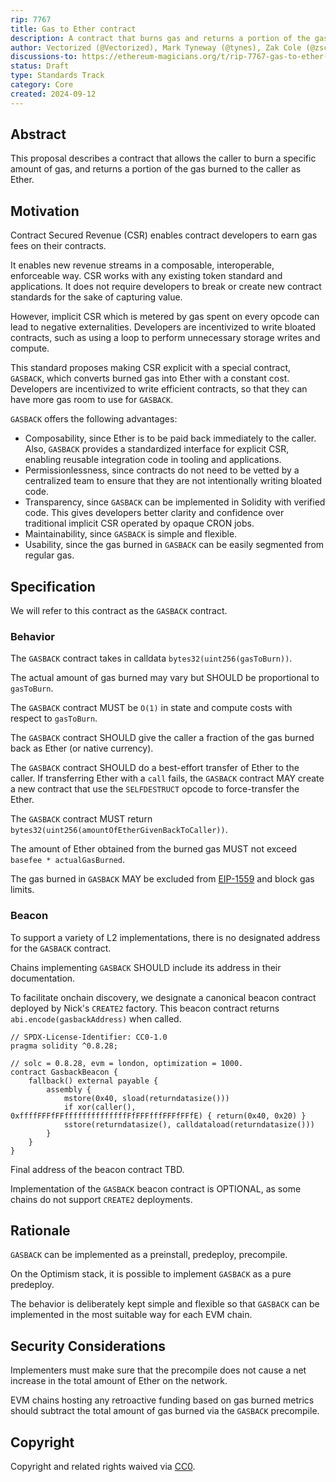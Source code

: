 ```yaml
---
rip: 7767
title: Gas to Ether contract
description: A contract that burns gas and returns a portion of the gas burned to the caller as Ether
author: Vectorized (@Vectorized), Mark Tyneway (@tynes), Zak Cole (@zscole), Charles Cooper (@charles-cooper)
discussions-to: https://ethereum-magicians.org/t/rip-7767-gas-to-ether-precompile/21005
status: Draft
type: Standards Track
category: Core
created: 2024-09-12
---
```


## Abstract

This proposal describes a contract that allows the caller to burn a specific amount of gas, and returns a portion of the gas burned to the caller as Ether.

## Motivation

Contract Secured Revenue (CSR) enables contract developers to earn gas fees on their contracts.

It enables new revenue streams in a composable, interoperable, enforceable way. CSR works with any existing token standard and applications. It does not require developers to break or create new contract standards for the sake of capturing value.

However, implicit CSR which is metered by gas spent on every opcode can lead to negative externalities. Developers are incentivized to write bloated contracts, such as using a loop to perform unnecessary storage writes and compute.

This standard proposes making CSR explicit with a special contract, `GASBACK`, which converts burned gas into Ether with a constant cost. Developers are incentivized to write efficient contracts, so that they can have more gas room to use for `GASBACK`.

`GASBACK` offers the following advantages:
- Composability, since Ether is to be paid back immediately to the caller. Also, `GASBACK` provides a standardized interface for explicit CSR, enabling reusable integration code in tooling and applications.
- Permissionlessness, since contracts do not need to be vetted by a centralized team to ensure that they are not intentionally writing bloated code.
- Transparency, since `GASBACK` can be implemented in Solidity with verified code. This gives developers better clarity and confidence over traditional implicit CSR operated by opaque CRON jobs.
- Maintainability, since `GASBACK` is simple and flexible.
- Usability, since the gas burned in `GASBACK` can be easily segmented from regular gas.

## Specification

We will refer to this contract as the `GASBACK` contract.

### Behavior 

The `GASBACK` contract takes in calldata `bytes32(uint256(gasToBurn))`.

The actual amount of gas burned may vary but SHOULD be proportional to `gasToBurn`.

The `GASBACK` contract MUST be `O(1)` in state and compute costs with respect to `gasToBurn`.

The `GASBACK` contract SHOULD give the caller a fraction of the gas burned back as Ether (or native currency).

The `GASBACK` contract SHOULD do a best-effort transfer of Ether to the caller. If transferring Ether with a `call` fails, the `GASBACK` contract MAY create a new contract that use the `SELFDESTRUCT` opcode to force-transfer the Ether.

The `GASBACK` contract MUST return `bytes32(uint256(amountOfEtherGivenBackToCaller))`.

The amount of Ether obtained from the burned gas MUST not exceed `basefee * actualGasBurned`.

The gas burned in `GASBACK` MAY be excluded from [EIP-1559](https://eips.ethereum.org/EIPS/eip-1559) and block gas limits.

### Beacon

To support a variety of L2 implementations, there is no designated address for the `GASBACK` contract.

Chains implementing `GASBACK` SHOULD include its address in their documentation.

To facilitate onchain discovery, we designate a canonical beacon contract deployed by Nick's `CREATE2` factory. This beacon contract returns `abi.encode(gasbackAddress)` when called.

```solidity
// SPDX-License-Identifier: CC0-1.0
pragma solidity ^0.8.28;

// solc = 0.8.28, evm = london, optimization = 1000.
contract GasbackBeacon {
    fallback() external payable {
        assembly {
            mstore(0x40, sload(returndatasize()))
            if xor(caller(), 0xffffFFFfFFffffffffffffffFfFFFfffFFFfFFfE) { return(0x40, 0x20) }
            sstore(returndatasize(), calldataload(returndatasize()))
        }
    }
}
```

Final address of the beacon contract TBD.

Implementation of the `GASBACK` beacon contract is OPTIONAL, as some chains do not support `CREATE2` deployments.

## Rationale

`GASBACK` can be implemented as a preinstall, predeploy, precompile.

On the Optimism stack, it is possible to implement `GASBACK` as a pure predeploy.

The behavior is deliberately kept simple and flexible so that `GASBACK` can be implemented in the most suitable way for each EVM chain.

## Security Considerations

Implementers must make sure that the precompile does not cause a net increase in the total amount of Ether on the network.

EVM chains hosting any retroactive funding based on gas burned metrics should subtract the total amount of gas burned via the `GASBACK` precompile.

## Copyright

Copyright and related rights waived via [CC0](../LICENSE.md).

